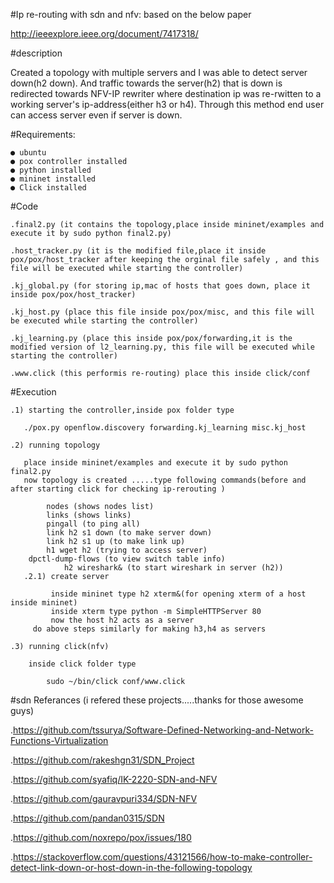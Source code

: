#Ip re-routing with sdn and nfv: based on the below paper

http://ieeexplore.ieee.org/document/7417318/

#description

Created a topology with multiple servers and I was able to detect server down(h2 down). And traffic
towards the server(h2) that is down is redirected towards NFV-IP rewriter where destination
ip was re-rwitten to a working server's ip-address(either h3 or h4). Through this method end user can
access server even if server is down.

#Requirements: 

    ● ubuntu
    ● pox controller installed
    ● python installed 
    ● mininet installed
    ● Click installed 
        
#Code
        
    .final2.py (it contains the topology,place inside mininet/examples and execute it by sudo python final2.py)

    .host_tracker.py (it is the modified file,place it inside pox/pox/host_tracker after keeping the orginal file safely , and this file will be executed while starting the controller)

    .kj_global.py (for storing ip,mac of hosts that goes down, place it inside pox/pox/host_tracker)

    .kj_host.py (place this file inside pox/pox/misc, and this file will be executed while starting the controller)
       
    .kj_learning.py (place this inside pox/pox/forwarding,it is the modified version of l2_learning.py, this file will be executed while starting the controller)
    
    .www.click (this performis re-routing) place this inside click/conf 

#Execution
	
	.1) starting the controller,inside pox folder type

       ./pox.py openflow.discovery forwarding.kj_learning misc.kj_host
    
    .2) running topology

       place inside mininet/examples and execute it by sudo python final2.py 
       now topology is created .....type following commands(before and after starting click for checking ip-rerouting )
       
       		nodes (shows nodes list)
       		links (shows links)
       		pingall (to ping all)
       		link h2 s1 down (to make server down)
       		link h2 s1 up (to make link up)
       		h1 wget h2 (trying to access server)
   		dpctl-dump-flows (to view switch table info)
                h2 wireshark& (to start wireshark in server (h2))
       .2.1) create server 

             inside mininet type h2 xterm&(for opening xterm of a host inside mininet)
             inside xterm type python -m SimpleHTTPServer 80
             now the host h2 acts as a server
	     do above steps similarly for making h3,h4 as servers

    .3) running click(nfv)
        
        inside click folder type

            sudo ~/bin/click conf/www.click  

#sdn Referances (i refered these projects.....thanks for those awesome guys)

   .https://github.com/tssurya/Software-Defined-Networking-and-Network-Functions-Virtualization

   .https://github.com/rakeshgn31/SDN_Project

   .https://github.com/syafiq/IK-2220-SDN-and-NFV

   .https://github.com/gauravpuri334/SDN-NFV

   .https://github.com/pandan0315/SDN

   .https://github.com/noxrepo/pox/issues/180

   .https://stackoverflow.com/questions/43121566/how-to-make-controller-detect-link-down-or-host-down-in-the-following-topology
